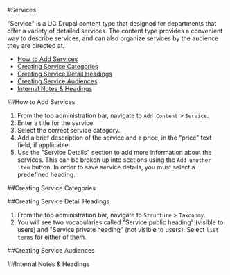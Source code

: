 #Services

"Service" is a UG Drupal content type that designed for departments that offer a variety of detailed services. The content type provides a convenient way to describe services, and can also organize services by the audience they are directed at. 

* [How to Add Services](#how-to-add-services)
* [Creating Service Categories](#creating-service-categories)
* [Creating Service Detail Headings](#creating-service-detail-headings)
* [Creating Service Audiences](#creating-service-audiences)
* [Internal Notes & Headings](#internal-notes--headings)

##How to Add Services

1. From the top administration bar, navigate to `Add Content` > `Service`.
2. Enter a title for the service.
3. Select the correct service category. 
4. Add a brief description of the service and a price, in the "price" text field, if applicable. 
5. Use the "Service Details" section to add more information about the services. This can be broken up into sections using the `Add another item` button. In order to save service details, you must select a predefined heading.

##Creating Service Categories

##Creating Service Detail Headings

1. From the top administration bar, navigate to `Structure` > `Taxonomy`. 
2. You will see two vocabularies called "Service public heading" (visible to users) and "Service private heading" (not visible to users). Select `list terms` for either of them.

##Creating Service Audiences

##Internal Notes & Headings
